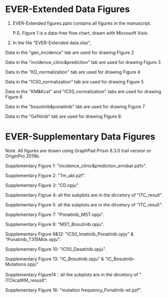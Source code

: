 # EVER-Extended Data Figures

1. EVER-Extended figures.pptx contains all figures in the manuscript. 
   
   P.S. Figure 1 is a data-free flow chart, drawn with Microsoft Visio.

2. In the file "EVER-Extended data.xlsx",

Data in the "gen_incidence" tab are used for drawing Figure 2

Data in the "incidence_clinic&prediction" tab are used for drawing Figure 3

Data in the "KD_normalization" tab  are used for drawing Figure 4

Data in the "IC50_normalization" tab are used for drawing Figure 5

Data in the "KM&Kcat" and "IC50_normalization" tabs  are used for drawing Figure 6

Data in the "bosutinib&ponatinib" tab  are used for drawing Figure 7

Data in the “Gefitinib” tab are used for drawing Figure 8.



# EVER-Supplementary Data Figures

Note. All figures are drawn using GraphPad Prism 8.3.0 trail version or  OriginPro 2019b.



Supplementary Figure 1: "incidence_clinic&prediction_errobar.pzfx".

Supplementary Figure 2: "Tm_abl.pzf".

Supplementary Figure 3: "CD.opju".

Supplementary Figrue 4: all the subplots are in the dircetory of "ITC_result".

Supplementary Figure 5: all the subplots are in the dircetory of "ITC_result".

Supplementary Figure 7: "Ponatinib_MST.opju".

Supplementary Figure 8: "MST_Bosutinib.opju".

Supplementary Figure 9&12: "IC50_Imatinib_Ponatinib.opju" & "Ponatinib_T315Mok.opju".

Supplementary Figure 10: "IC50_Dasatinib.opju".

Supplementary Figure 13: "IC_Bosutinib.opju" &  "IC_Bosutinib-Mutations.opju"

Supplementary Figure14：all the subplots are in the dircetory of ” ITCkcatKM_resuslt”.

Supplementary Figure 16: "mutation frequency_Ponatinib-wt.pzf".

